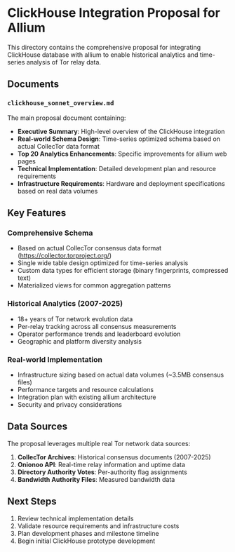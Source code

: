 # ClickHouse Integration Proposal for Allium

This directory contains the comprehensive proposal for integrating ClickHouse database with allium to enable historical analytics and time-series analysis of Tor relay data.

## Documents

### `clickhouse_sonnet_overview.md`
The main proposal document containing:

- **Executive Summary**: High-level overview of the ClickHouse integration
- **Real-world Schema Design**: Time-series optimized schema based on actual CollecTor data format
- **Top 20 Analytics Enhancements**: Specific improvements for allium web pages
- **Technical Implementation**: Detailed development plan and resource requirements
- **Infrastructure Requirements**: Hardware and deployment specifications based on real data volumes

## Key Features

### Comprehensive Schema
- Based on actual CollecTor consensus data format (https://collector.torproject.org/)
- Single wide table design optimized for time-series analysis
- Custom data types for efficient storage (binary fingerprints, compressed text)
- Materialized views for common aggregation patterns

### Historical Analytics (2007-2025)
- 18+ years of Tor network evolution data
- Per-relay tracking across all consensus measurements
- Operator performance trends and leaderboard evolution
- Geographic and platform diversity analysis

### Real-world Implementation
- Infrastructure sizing based on actual data volumes (~3.5MB consensus files)
- Performance targets and resource calculations
- Integration plan with existing allium architecture
- Security and privacy considerations

## Data Sources

The proposal leverages multiple real Tor network data sources:

1. **CollecTor Archives**: Historical consensus documents (2007-2025)
2. **Onionoo API**: Real-time relay information and uptime data
3. **Directory Authority Votes**: Per-authority flag assignments
4. **Bandwidth Authority Files**: Measured bandwidth data

## Next Steps

1. Review technical implementation details
2. Validate resource requirements and infrastructure costs
3. Plan development phases and milestone timeline
4. Begin initial ClickHouse prototype development